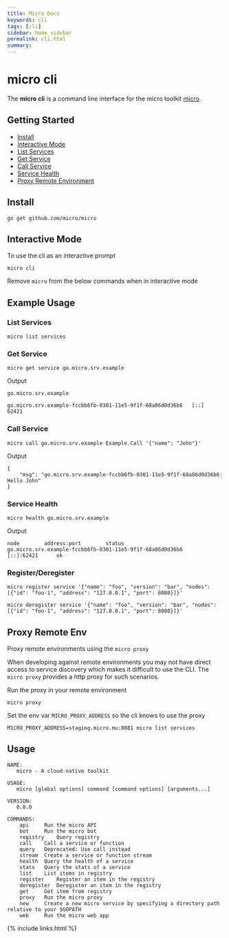 ```yaml
---
title: Micro Docs
keywords: cli
tags: [cli]
sidebar: home_sidebar
permalink: cli.html
summary: 
---
```


# micro cli

The **micro cli** is a command line interface for the micro toolkit [micro](https://github.com/micro/micro). 

## Getting Started

- [Install](#install)
- [Interactive Mode](#interactive-mode)
- [List Services](#list-services)
- [Get Service](#get-service)
- [Call Service](#call-service)
- [Service Health](#service-health)
- [Proxy Remote Environment](#proxy-remote-env)

## Install

```shell
go get github.com/micro/micro
```

## Interactive Mode

To use the cli as an interactive prompt

```
micro cli
```

Remove `micro` from the below commands when in interactive mode

## Example Usage


### List Services

```shell
micro list services
```

### Get Service

```shell
micro get service go.micro.srv.example
```

Output

```
go.micro.srv.example

go.micro.srv.example-fccbb6fb-0301-11e5-9f1f-68a86d0d36b6	[::]	62421
```

### Call Service

```shell
micro call go.micro.srv.example Example.Call '{"name": "John"}'
```

Output
```
{
	"msg": "go.micro.srv.example-fccbb6fb-0301-11e5-9f1f-68a86d0d36b6: Hello John"
}
```

### Service Health

```shell
micro health go.micro.srv.example
```

Output

```
node		address:port		status
go.micro.srv.example-fccbb6fb-0301-11e5-9f1f-68a86d0d36b6		[::]:62421		ok
```

### Register/Deregister

```shell
micro register service '{"name": "foo", "version": "bar", "nodes": [{"id": "foo-1", "address": "127.0.0.1", "port": 8080}]}'
```

```shell
micro deregister service '{"name": "foo", "version": "bar", "nodes": [{"id": "foo-1", "address": "127.0.0.1", "port": 8080}]}'
```

## Proxy Remote Env

Proxy remote environments using the `micro proxy`

When developing against remote environments you may not have direct access to service discovery 
which makes it difficult to use the CLI. The `micro proxy` provides a http proxy for such scenarios.

Run the proxy in your remote environment

```
micro proxy
```

Set the env var `MICRO_PROXY_ADDRESS` so the cli knows to use the proxy

```shell
MICRO_PROXY_ADDRESS=staging.micro.mu:8081 micro list services
```

## Usage

```shell
NAME:
   micro - A cloud-native toolkit

USAGE:
   micro [global options] command [command options] [arguments...]
   
VERSION:
   0.8.0
   
COMMANDS:
    api		Run the micro API
    bot		Run the micro bot
    registry	Query registry
    call	Call a service or function
    query	Deprecated: Use call instead
    stream	Create a service or function stream
    health	Query the health of a service
    stats	Query the stats of a service
    list	List items in registry
    register	Register an item in the registry
    deregister	Deregister an item in the registry
    get		Get item from registry
    proxy	Run the micro proxy
    new		Create a new micro service by specifying a directory path relative to your $GOPATH
    web		Run the micro web app
```

{% include links.html %}
